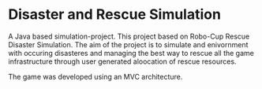 # Disaster and Rescue Simulation
A Java based simulation-project. This project based on Robo-Cup Rescue Disaster Simulation. The aim of the project is to simulate and enivornment with occuring disasteres and managing the best way to rescue all the game infrastructure through user generated aloocation of rescue resources.

The game was developed using an MVC architecture.
